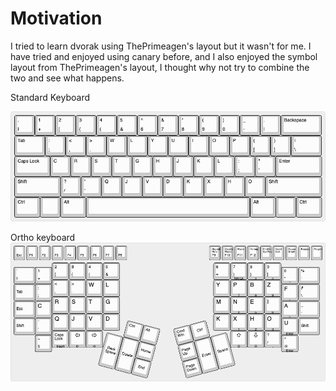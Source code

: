 # Motivation
I tried to learn dvorak using ThePrimeagen's layout but it wasn't for me.
I have tried and enjoyed using canary before, and I also enjoyed the symbol layout from ThePrimeagen's layout, I thought why not try to combine the two and see what happens.

Standard Keyboard

![Ergo layout](./rdvc_standard.png)


Ortho keyboard
![Ergo layout](./rdvc_ergo.png)
